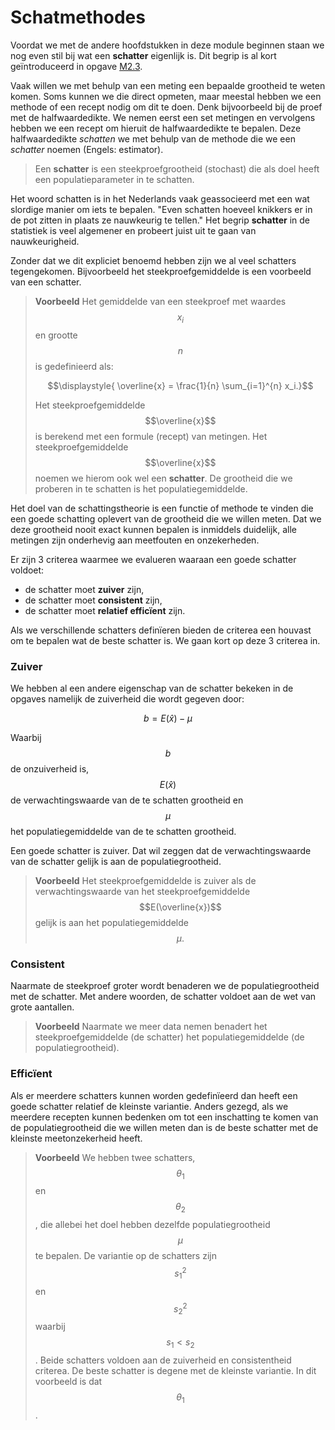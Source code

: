 # Schatmethodes

Voordat we met de andere hoofdstukken in deze module beginnen staan we nog even stil bij wat een **schatter** eigenlijk is. 
Dit begrip is al kort geïntroduceerd in opgave [M2.3](opdrachten-module-2/halfwaardedikteii). 


Vaak willen we met behulp van een meting een bepaalde grootheid te weten komen. Soms kunnen we die direct opmeten, maar meestal hebben we een methode of een recept nodig om dit te doen. Denk bijvoorbeeld bij de proef met de halfwaardedikte. We nemen eerst een set metingen en vervolgens hebben we een recept om hieruit de halfwaardedikte te bepalen. Deze halfwaardedikte *schatten* we met behulp van de methode die we een *schatter* noemen (Engels: estimator). 


> Een **schatter** is een steekproefgrootheid (stochast) die als doel heeft een populatieparameter in te schatten.

Het woord schatten is in het Nederlands vaak geassocieerd met een wat slordige manier om iets te bepalen. "Even schatten hoeveel knikkers er in de pot zitten in plaats ze nauwkeurig te tellen." 
Het begrip **schatter** in de statistiek is veel algemener en probeert juist uit te gaan van nauwkeurigheid.

Zonder dat we dit expliciet benoemd hebben zijn we al veel schatters tegengekomen. Bijvoorbeeld het steekproefgemiddelde is een voorbeeld van een schatter. 

> **Voorbeeld** Het gemiddelde van een steekproef met waardes $$x_i$$ en grootte $$n$$ is gedefinieerd als: 
> 
>    $$\displaystyle{ \overline{x} = \frac{1}{n} \sum_{i=1}^{n} x_i.}$$
> 
> Het steekproefgemiddelde $$\overline{x}$$ is berekend met een formule (recept) van metingen. Het steekproefgemiddelde $$\overline{x}$$ noemen we hierom ook wel een **schatter**. De grootheid die we proberen in te schatten is het populatiegemiddelde.


Het doel van de schattingstheorie is een functie of methode te vinden die een goede schatting oplevert van de grootheid die we willen meten. Dat we deze grootheid nooit exact kunnen bepalen is inmiddels duidelijk, alle metingen zijn onderhevig aan meetfouten en onzekerheden.

Er zijn 3 criterea waarmee we evalueren waaraan een goede schatter voldoet:

- de schatter moet **zuiver** zijn, 
- de schatter moet **consistent** zijn,
- de schatter moet **relatief efficïent** zijn. 

Als we verschillende schatters definïeren bieden de criterea een houvast om te bepalen wat de beste schatter is. We gaan kort op deze 3 criterea in.

### Zuiver
We hebben al een andere eigenschap van de schatter bekeken in de opgaves namelijk de zuiverheid die wordt gegeven door: 

$$b = E(\hat{x}) - \mu$$

Waarbij $$b$$ de onzuiverheid is, $$E(\hat{x})$$ de verwachtingswaarde van de te schatten grootheid en $$\mu$$ het populatiegemiddelde van de te schatten grootheid.

Een goede schatter is zuiver. Dat wil zeggen dat de verwachtingswaarde van de schatter gelijk is aan de populatiegrootheid.

> **Voorbeeld** Het steekproefgemiddelde is zuiver als de verwachtingswaarde van het steekproefgemiddelde $$E(\overline{x})$$ gelijk is aan het populatiegemiddelde $$\mu.$$

### Consistent
Naarmate de steekproef groter wordt benaderen we de populatiegrootheid met de schatter. Met andere woorden, de schatter voldoet aan de wet van grote aantallen. 

> **Voorbeeld** Naarmate we meer data nemen benadert het steekproefgemiddelde (de schatter) het populatiegemiddelde (de populatiegrootheid).

### Efficïent
Als er meerdere schatters kunnen worden gedefinïeerd dan heeft een goede schatter relatief de kleinste variantie.
Anders gezegd, als we meerdere recepten kunnen bedenken om tot een inschatting te komen van de populatiegrootheid die we willen meten dan is de beste schatter met de kleinste meetonzekerheid heeft. 

>  **Voorbeeld** We hebben twee schatters, $$\theta_1$$ en $$\theta_2$$, die allebei het doel hebben dezelfde populatiegrootheid $$\mu$$ te bepalen. De variantie op de schatters zijn $$s_1^2$$ en $$s_2^2$$ waarbij $$s_1<s_2$$. Beide schatters voldoen aan de zuiverheid en consistentheid criterea. De beste schatter is degene met de kleinste variantie. In dit voorbeeld is dat $$\theta_1$$.


